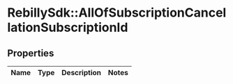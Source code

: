 # RebillySdk::AllOfSubscriptionCancellationSubscriptionId

## Properties
Name | Type | Description | Notes
------------ | ------------- | ------------- | -------------


